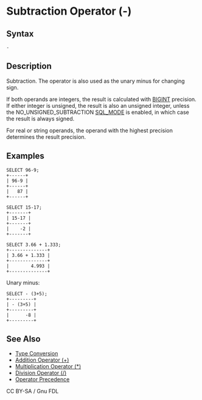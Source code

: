 # Subtraction Operator (-)

## Syntax

```
-
```

## Description

Subtraction. The operator is also used as the unary minus for changing sign.

If both operands are integers, the result is calculated with [BIGINT](../../../data-types/data-types-numeric-data-types/bigint.md) precision. If either integer is unsigned, the result is also an unsigned integer, unless the NO\_UNSIGNED\_SUBTRACTION [SQL\_MODE](../../../../server-management/variables-and-modes/sql-mode.md) is enabled, in which case the result is always signed.

For real or string operands, the operand with the highest precision determines the result precision.

## Examples

```
SELECT 96-9;
+------+
| 96-9 |
+------+
|   87 |
+------+

SELECT 15-17;
+-------+
| 15-17 |
+-------+
|    -2 |
+-------+

SELECT 3.66 + 1.333;
+--------------+
| 3.66 + 1.333 |
+--------------+
|        4.993 |
+--------------+
```

Unary minus:

```
SELECT - (3+5);
+---------+
| - (3+5) |
+---------+
|      -8 |
+---------+
```

## See Also

* [Type Conversion](../../../sql-statements/built-in-functions/string-functions/type-conversion.md)
* [Addition Operator (+)](../../../sql-statements/built-in-functions/numeric-functions/addition-operator.md)
* [Multiplication Operator (\*)](../../../sql-statements/built-in-functions/numeric-functions/multiplication-operator.md)
* [Division Operator (/)](../../../sql-statements/built-in-functions/numeric-functions/division-operator.md)
* [Operator Precedence](../operator-precedence.md)

CC BY-SA / Gnu FDL
